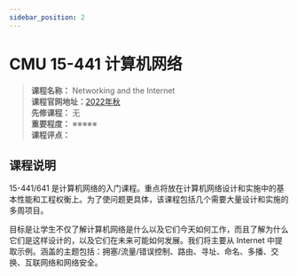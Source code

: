 ```yaml
---
sidebar_position: 2
---
```


# CMU 15-441 计算机网络




>**课程名称：** Networking and the Internet    
**课程官网地址：**[2022年秋](https://computer-networks.github.io/fa22/)    
**先修课程：** 无  
**重要程度：** ※※※※※  
**课程评点：** 

## 课程说明
15-441/641 是计算机网络的入门课程。重点将放在计算机网络设计和实施中的基本性能和工程权衡上。为了使问题更具体，该课程包括几个需要大量设计和实施的多周项目。

目标是让学生不仅了解计算机网络是什么以及它们今天如何工作，而且了解为什么它们是这样设计的，以及它们在未来可能如何发展。我们将主要从 Internet 中提取示例。涵盖的主题包括：拥塞/流量/错误控制、路由、寻址、命名、多播、交换、互联网络和网络安全。





